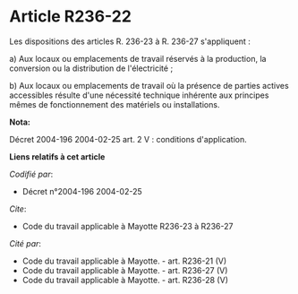 # Article R236-22

Les dispositions des articles R. 236-23 à R. 236-27 s'appliquent :

a) Aux locaux ou emplacements de travail réservés à la production, la conversion ou la distribution de l'électricité ;

b) Aux locaux ou emplacements de travail où la présence de parties actives accessibles résulte d'une nécessité technique
inhérente aux principes mêmes de fonctionnement des matériels ou installations.

**Nota:**

Décret 2004-196 2004-02-25 art. 2 V : conditions d'application.

**Liens relatifs à cet article**

_Codifié par_:

  - Décret n°2004-196 2004-02-25

_Cite_:

  - Code du travail applicable à Mayotte R236-23 à R236-27

_Cité par_:

  - Code du travail applicable à Mayotte. - art. R236-21 (V)
  - Code du travail applicable à Mayotte. - art. R236-27 (V)
  - Code du travail applicable à Mayotte. - art. R236-28 (V)
